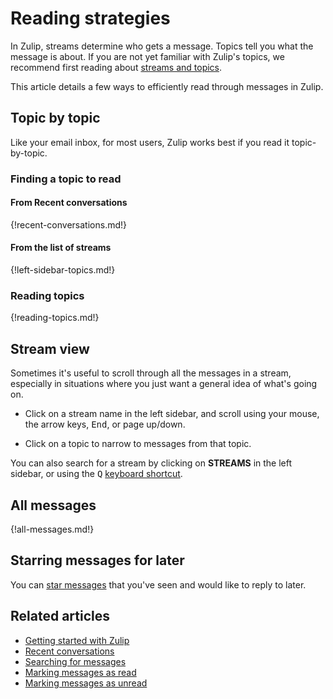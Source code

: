 # Reading strategies

In Zulip, streams determine who gets a message. Topics tell you what
the message is about. If you are not yet familiar with Zulip's topics,
we recommend first reading about [streams and
topics](/help/streams-and-topics).

This article details a few ways to efficiently read through messages
in Zulip.

## Topic by topic

Like your email inbox, for most users, Zulip works best if you read it
topic-by-topic.

### Finding a topic to read

#### From Recent conversations

{!recent-conversations.md!}

#### From the list of streams

{!left-sidebar-topics.md!}

### Reading topics

{!reading-topics.md!}

## Stream view

Sometimes it's useful to scroll through all the messages in a stream,
especially in situations where you just want a general idea of what's going
on.

* Click on a stream name in the left sidebar, and scroll using your mouse,
  the arrow keys, <kbd>End</kbd>, or page up/down.

* Click on a topic to narrow to messages from that topic.

You can also search for a stream by clicking on **STREAMS** in the
left sidebar, or using the <kbd>Q</kbd> [keyboard
shortcut](/help/keyboard-shortcuts).

## All messages

{!all-messages.md!}

## Starring messages for later

You can [star messages](/help/star-a-message) that you've seen and would
like to reply to later.

## Related articles

* [Getting started with Zulip](/help/getting-started-with-zulip)
* [Recent conversations](/help/recent-conversations)
* [Searching for messages](/help/search-for-messages)
* [Marking messages as read](/help/marking-messages-as-read)
* [Marking messages as unread](/help/marking-messages-as-unread)

